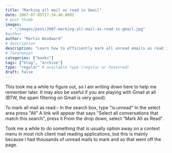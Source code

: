 ```yaml
---
title: "Marking all mail as read in Gmail"
date: 2007-07-05T17:34:48.000Z
# post thumb
images:
  - "/images/post/2007-marking-all-mail-as-read-in-gmail.jpg"
#author
author: "Martin Woodward"
# description
description: "Learn how to efficiently mark all unread emails as read in Gmail with this simple, step-by-step guide."
# Taxonomies
categories: ["books"]
tags: ["blog", "archive"]
type: "regular" # available type (regular or featured)
draft: false
---
```

This took me a while to figure out, so I am writing down here to help me remember later.  It may also be useful if you are playing with Gmail at all (BTW, the spam filtering on Gmail is very good). 

To mark all mail as read:-  In the search box, type "is:unread" In the select area press "All" A link will appear that says "Select all conversations that match this search", press it From the drop down, select "Mark All as Read". 

Took me a while to do something that is usually option away on a context menu in most rich client mail reading applications, but this is mainly because I had thousands of unread mails to mark and so that went off the page.